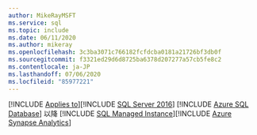 ```yaml
---
author: MikeRayMSFT
ms.service: sql
ms.topic: include
ms.date: 06/11/2020
ms.author: mikeray
ms.openlocfilehash: 3c3ba3071c766182fcfdcba0181a21726bf3db0f
ms.sourcegitcommit: f3321ed29d6d8725ba6378d207277a57cb5fe8c2
ms.contentlocale: ja-JP
ms.lasthandoff: 07/06/2020
ms.locfileid: "85977221"
---
```

[!INCLUDE [Applies to](../../includes/applies-md.md)][!INCLUDE [SQL Server 2016](_ss2016.md)] [!INCLUDE [Azure SQL Database](../../includes/applies-to-version/_asdb.md)] 以降 [!INCLUDE [SQL Managed Instance](../../includes/applies-to-version/_asdbmi.md)][!INCLUDE [Azure Synapse Analytics](../../includes/applies-to-version/_asa.md)]